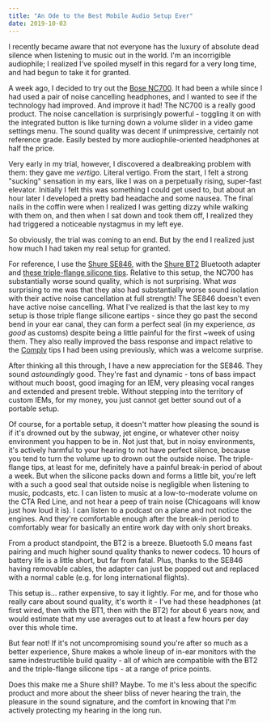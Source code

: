 ```yaml
---
title: "An Ode to the Best Mobile Audio Setup Ever"
date: 2019-10-03
---
```


I recently became aware that not everyone has the luxury of absolute dead silence when listening to music out in the world. I'm an incorrigible audiophile; I realized I've spoiled myself in this regard for a very long time, and had begun to take it for granted.

A week ago, I decided to try out the [Bose NC700](https://www.bose.com/en_us/products/headphones/noise_cancelling_headphones/noise-cancelling-headphones-700.html). It had been a while since I had used a pair of noise cancelling headphones, and I wanted to see if the technology had improved. And improve it had! The NC700 is a really good product. The noise cancellation is surprisingly powerful - toggling it on with the integrated button is like turning down a volume slider in a video game settings menu. The sound quality was decent if unimpressive, certainly not reference grade. Easily bested by more audiophile-oriented headphones at half the price.

Very early in my trial, however, I discovered a dealbreaking problem with them: they gave me *vertigo*. Literal vertigo. From the start, I felt a strong "sucking" sensation in my ears, like I was on a perpetually rising, super-fast elevator. Initially I felt this was something I could get used to, but about an hour later I developed a pretty bad headache and some nausea. The final nails in the coffin were when I realized I was getting dizzy while walking with them on, and then when I sat down and took them off, I realized they had triggered a noticeable nystagmus in my left eye.

So obviously, the trial was coming to an end. But by the end I realized just how much I had taken my real setup for granted.

For reference, I use the [Shure SE846](https://www.shure.com/en-US/products/earphones/se846), with the [Shure BT2](https://www.shure.com/en-US/products/accessories/rmce-bt2) Bluetooth adapter and [these triple-flange silicone tips](https://www.shure.com/en-US/products/accessories/eatfl1-6). Relative to this setup, the NC700 has substantially worse sound quality, which is not surprising. What *was* surprising to me was that they also had substantially worse sound isolation with their active noise cancellation at full strength!  The SE846 doesn't even have active noise cancelling. What I've realized is that the last key to my setup is those triple flange silicone eartips - since they go past the second bend in your ear canal, they can form a perfect seal (in my experience, *as good* as customs) despite being a little painful for the first ~week of using them. They also really improved the bass response and impact relative to the [Comply](https://www.complyfoam.com/products/t-100/) tips I had been using previously, which was a welcome surprise.

After thinking all this through, I have a new appreciation for the SE846. They sound *astoundingly* good. They're fast and dynamic - tons of bass impact without much boost, good imaging for an IEM, very pleasing vocal ranges and extended and present treble. Without stepping into the territory of custom IEMs, for my money, you just cannot get better sound out of a portable setup.

Of course, for a portable setup, it doesn't matter how pleasing the sound is if it's drowned out by the subway, jet engine, or whatever other noisy environment you happen to be in. Not just that, but in noisy environments, it's actively harmful to your hearing to not have perfect silence, because you tend to turn the volume up to drown out the outside noise. The triple-flange tips, at least for me, definitely have a painful break-in period of about a week. But when the silicone packs down and forms a little bit, you're left with a such a good seal that outside noise is negligible when listening to music, podcasts, etc. I can listen to music at a low-to-moderate volume on the CTA Red Line, and not hear a peep of train noise (Chicagoans will know just how loud it is). I can listen to a podcast on a plane and not notice the engines. And they're comfortable enough after the break-in period to comfortably wear for basically an entire work day with only short breaks.

From a product standpoint, the BT2 is a breeze. Bluetooth 5.0 means fast pairing and much higher sound quality thanks to newer codecs. 10 hours of battery life is a little short, but far from fatal. Plus, thanks to the SE846 having removable cables, the adapter can just be popped out and replaced with a normal cable (e.g. for long international flights).

This setup is... rather expensive, to say it lightly. For me, and for those who really care about sound quality, it's worth it - I've had these headphones (at first wired, then with the BT1, then with the BT2) for about 6 years now, and would estimate that my use averages out to at least a few hours per day over this whole time.

But fear not! If it's not uncompromising sound you're after so much as a better experience, Shure makes a whole lineup of in-ear monitors with the same indestructible build quality - all of which are compatible with the BT2 and the triple-flange silicone tips - at a range of price points.

Does this make me a Shure shill? Maybe. To me it's less about the specific product and more about the sheer bliss of never hearing the train, the pleasure in the sound signature, and the comfort in knowing that I'm actively protecting my hearing in the long run.
